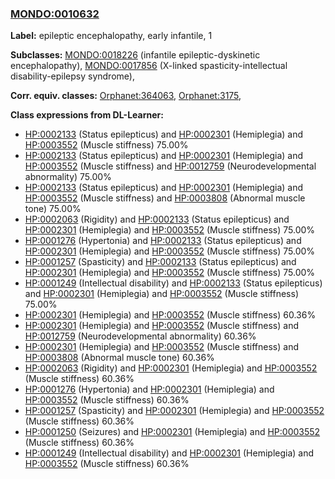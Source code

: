 
### [MONDO:0010632](http://purl.obolibrary.org/obo/MONDO_0010632)
**Label:** epileptic encephalopathy, early infantile, 1

**Subclasses:** [MONDO:0018226](http://purl.obolibrary.org/obo/MONDO_0018226) (infantile epileptic-dyskinetic encephalopathy), [MONDO:0017856](http://purl.obolibrary.org/obo/MONDO_0017856) (X-linked spasticity-intellectual disability-epilepsy syndrome), 

**Corr. equiv. classes:** [Orphanet:364063](http://www.orpha.net/ORDO/Orphanet_364063), [Orphanet:3175](http://www.orpha.net/ORDO/Orphanet_3175), 

**Class expressions from DL-Learner:**

- [HP:0002133](http://purl.obolibrary.org/obo/HP_0002133) (Status epilepticus) and [HP:0002301](http://purl.obolibrary.org/obo/HP_0002301) (Hemiplegia) and [HP:0003552](http://purl.obolibrary.org/obo/HP_0003552) (Muscle stiffness) 75.00%
- [HP:0002133](http://purl.obolibrary.org/obo/HP_0002133) (Status epilepticus) and [HP:0002301](http://purl.obolibrary.org/obo/HP_0002301) (Hemiplegia) and [HP:0003552](http://purl.obolibrary.org/obo/HP_0003552) (Muscle stiffness) and [HP:0012759](http://purl.obolibrary.org/obo/HP_0012759) (Neurodevelopmental abnormality) 75.00%
- [HP:0002133](http://purl.obolibrary.org/obo/HP_0002133) (Status epilepticus) and [HP:0002301](http://purl.obolibrary.org/obo/HP_0002301) (Hemiplegia) and [HP:0003552](http://purl.obolibrary.org/obo/HP_0003552) (Muscle stiffness) and [HP:0003808](http://purl.obolibrary.org/obo/HP_0003808) (Abnormal muscle tone) 75.00%
- [HP:0002063](http://purl.obolibrary.org/obo/HP_0002063) (Rigidity) and [HP:0002133](http://purl.obolibrary.org/obo/HP_0002133) (Status epilepticus) and [HP:0002301](http://purl.obolibrary.org/obo/HP_0002301) (Hemiplegia) and [HP:0003552](http://purl.obolibrary.org/obo/HP_0003552) (Muscle stiffness) 75.00%
- [HP:0001276](http://purl.obolibrary.org/obo/HP_0001276) (Hypertonia) and [HP:0002133](http://purl.obolibrary.org/obo/HP_0002133) (Status epilepticus) and [HP:0002301](http://purl.obolibrary.org/obo/HP_0002301) (Hemiplegia) and [HP:0003552](http://purl.obolibrary.org/obo/HP_0003552) (Muscle stiffness) 75.00%
- [HP:0001257](http://purl.obolibrary.org/obo/HP_0001257) (Spasticity) and [HP:0002133](http://purl.obolibrary.org/obo/HP_0002133) (Status epilepticus) and [HP:0002301](http://purl.obolibrary.org/obo/HP_0002301) (Hemiplegia) and [HP:0003552](http://purl.obolibrary.org/obo/HP_0003552) (Muscle stiffness) 75.00%
- [HP:0001249](http://purl.obolibrary.org/obo/HP_0001249) (Intellectual disability) and [HP:0002133](http://purl.obolibrary.org/obo/HP_0002133) (Status epilepticus) and [HP:0002301](http://purl.obolibrary.org/obo/HP_0002301) (Hemiplegia) and [HP:0003552](http://purl.obolibrary.org/obo/HP_0003552) (Muscle stiffness) 75.00%
- [HP:0002301](http://purl.obolibrary.org/obo/HP_0002301) (Hemiplegia) and [HP:0003552](http://purl.obolibrary.org/obo/HP_0003552) (Muscle stiffness) 60.36%
- [HP:0002301](http://purl.obolibrary.org/obo/HP_0002301) (Hemiplegia) and [HP:0003552](http://purl.obolibrary.org/obo/HP_0003552) (Muscle stiffness) and [HP:0012759](http://purl.obolibrary.org/obo/HP_0012759) (Neurodevelopmental abnormality) 60.36%
- [HP:0002301](http://purl.obolibrary.org/obo/HP_0002301) (Hemiplegia) and [HP:0003552](http://purl.obolibrary.org/obo/HP_0003552) (Muscle stiffness) and [HP:0003808](http://purl.obolibrary.org/obo/HP_0003808) (Abnormal muscle tone) 60.36%
- [HP:0002063](http://purl.obolibrary.org/obo/HP_0002063) (Rigidity) and [HP:0002301](http://purl.obolibrary.org/obo/HP_0002301) (Hemiplegia) and [HP:0003552](http://purl.obolibrary.org/obo/HP_0003552) (Muscle stiffness) 60.36%
- [HP:0001276](http://purl.obolibrary.org/obo/HP_0001276) (Hypertonia) and [HP:0002301](http://purl.obolibrary.org/obo/HP_0002301) (Hemiplegia) and [HP:0003552](http://purl.obolibrary.org/obo/HP_0003552) (Muscle stiffness) 60.36%
- [HP:0001257](http://purl.obolibrary.org/obo/HP_0001257) (Spasticity) and [HP:0002301](http://purl.obolibrary.org/obo/HP_0002301) (Hemiplegia) and [HP:0003552](http://purl.obolibrary.org/obo/HP_0003552) (Muscle stiffness) 60.36%
- [HP:0001250](http://purl.obolibrary.org/obo/HP_0001250) (Seizures) and [HP:0002301](http://purl.obolibrary.org/obo/HP_0002301) (Hemiplegia) and [HP:0003552](http://purl.obolibrary.org/obo/HP_0003552) (Muscle stiffness) 60.36%
- [HP:0001249](http://purl.obolibrary.org/obo/HP_0001249) (Intellectual disability) and [HP:0002301](http://purl.obolibrary.org/obo/HP_0002301) (Hemiplegia) and [HP:0003552](http://purl.obolibrary.org/obo/HP_0003552) (Muscle stiffness) 60.36%


